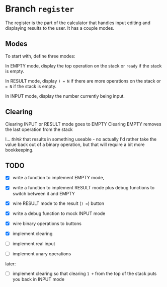 # Branch `register`

The register is the part of the calculator that handles input editing and
displaying results to the user. It has a couple modes.

## Modes

To start with, define three modes:

In EMPTY mode, display the top operation on the stack or `ready` if the stack is
empty.

In RESULT mode, display `) = N` if there are more operations on the stack or `=
N` if the stack is empty.

In INPUT mode, display the number currently being input.

## Clearing

Clearing INPUT or RESULT mode goes to EMPTY
Clearing EMPTY removes the last operation from the stack

I... *think* that results in something useable - no actually I'd rather take the
value back out of a binary operation, but that will require a bit more bookkeeping.

## TODO

- [X]   write a function to implement EMPTY mode, 

- [X]   write a function to implement RESULT mode plus debug functions to switch
        between it and EMPTY

- [X]   wire RESULT mode to the result (`) =`) button
- [X]   write a debug function to mock INPUT mode

- [X]   wire binary operations to buttons

- [X]   implement clearing

- [ ]   implement real input

- [ ]   implement unary operations

later:

- [ ]   implement clearing so that clearing `1 +` from the top of the stack puts
        you back in INPUT mode
